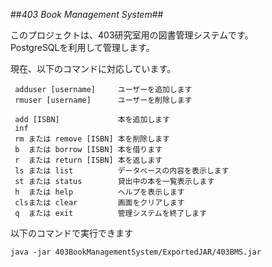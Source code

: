 ##*403 Book Management System*##

このプロジェクトは、403研究室用の図書管理システムです。  
PostgreSQLを利用して管理します。  

現在、以下のコマンドに対応しています。
  
     adduser [username]     ユーザーを追加します
     rmuser [username]      ユーザーを削除します

     add [ISBN]             本を追加します  
     inf  
     rm または remove [ISBN] 本を削除します 
     b  または borrow [ISBN] 本を借ります  
     r  または return [ISBN] 本を返します 
     ls または list          データベースの内容を表示します
     st または status        貸出中の本を一覧表示します
     h  または help          ヘルプを表示します
     clsまたは clear         画面をクリアします
     q  または exit          管理システムを終了します

以下のコマンドで実行できます

    java -jar 403BookManagementSystem/ExportedJAR/403BMS.jar
